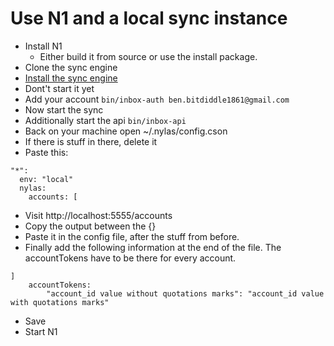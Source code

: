 # Use N1 and a local sync instance

* Install N1
    * Either build it from source or use the install package.
* Clone the sync engine 
* [Install the sync engine](https://github.com/nylas/sync-engine#installation-and-setup)
* Dont't start it yet
* Add your account ```bin/inbox-auth ben.bitdiddle1861@gmail.com```
* Now start the sync
* Additionally start the api ```bin/inbox-api```
* Back on your machine open ~/.nylas/config.cson
* If there is stuff in there, delete it
* Paste this:
```
"*":
  env: "local"
  nylas:
    accounts: [
```
* Visit http://localhost:5555/accounts
* Copy the output between the {}
* Paste it in the config file, after the stuff from before.
* Finally add the following information at the end of the file. The accountTokens have to be there for every account.
```
]
    accountTokens:
        "account_id value without quotations marks": "account_id value with quotations marks"
```
* Save
* Start N1
